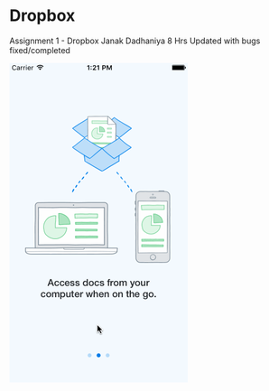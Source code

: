 # Dropbox

Assignment 1 - Dropbox
Janak Dadhaniya
8 Hrs
Updated with bugs fixed/completed

![Dropbox gif](Dropbox_JD.gif)
